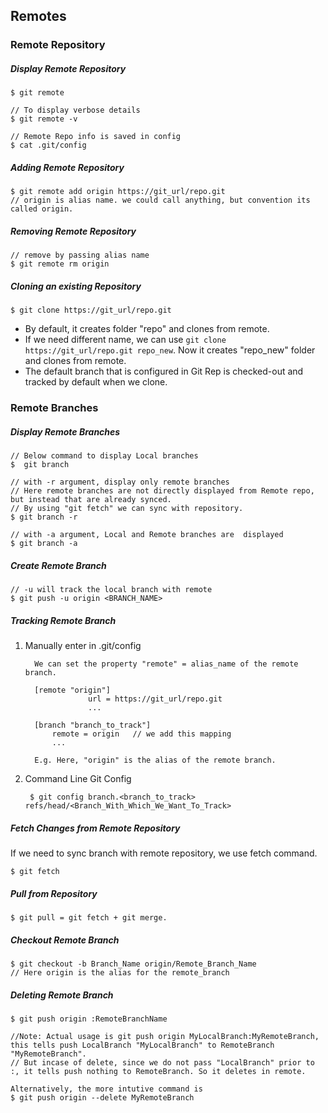 ## Remotes

### Remote Repository

##### Display Remote Repository
    $ git remote
    
    // To display verbose details
    $ git remote -v
    
    // Remote Repo info is saved in config
    $ cat .git/config 

##### Adding Remote Repository
    $ git remote add origin https://git_url/repo.git
    // origin is alias name. we could call anything, but convention its called origin.     
        
    
##### Removing Remote Repository
    // remove by passing alias name    
    $ git remote rm origin 

    
##### Cloning an existing Repository     
    $ git clone https://git_url/repo.git
    
   - By default, it creates folder "repo" and clones from remote.
   - If we need different name, we can use `git clone https://git_url/repo.git repo_new`. Now it creates "repo_new" folder and clones from remote.
   - The default branch that is configured in Git Rep is checked-out and tracked by default when we clone.
                 


### Remote Branches
    
##### Display Remote Branches

    // Below command to display Local branches
    $  git branch
        
    // with -r argument, display only remote branches
    // Here remote branches are not directly displayed from Remote repo, but instead that are already synced.
    // By using "git fetch" we can sync with repository.
    $ git branch -r
    
    // with -a argument, Local and Remote branches are  displayed
    $ git branch -a
        

##### Create Remote Branch
    // -u will track the local branch with remote
    $ git push -u origin <BRANCH_NAME>



##### Tracking Remote Branch

   1. Manually enter in .git/config

            We can set the property "remote" = alias_name of the remote branch.
        
            [remote "origin"]
                        url = https://git_url/repo.git                        
                        ...     
                      
            [branch "branch_to_track"]
                remote = origin   // we add this mapping      
                ...     
                            
            E.g. Here, "origin" is the alias of the remote branch.                 
   
   2. Command Line Git Config
            
           $ git config branch.<branch_to_track> refs/head/<Branch_With_Which_We_Want_To_Track>
   

##### Fetch Changes from Remote Repository
If we need to sync branch with remote repository, we use fetch command.
    
    $ git fetch
    
    
##### Pull from Repository
    $ git pull = git fetch + git merge.
    
    
##### Checkout Remote Branch
    $ git checkout -b Branch_Name origin/Remote_Branch_Name
    // Here origin is the alias for the remote_branch 

##### Deleting Remote Branch
    $ git push origin :RemoteBranchName
    
    //Note: Actual usage is git push origin MyLocalBranch:MyRemoteBranch, this tells push LocalBranch "MyLocalBranch" to RemoteBranch "MyRemoteBranch".
    // But incase of delete, since we do not pass "LocalBranch" prior to :, it tells push nothing to RemoteBranch. So it deletes in remote.
    
    Alternatively, the more intutive command is 
    $ git push origin --delete MyRemoteBranch
    
                             